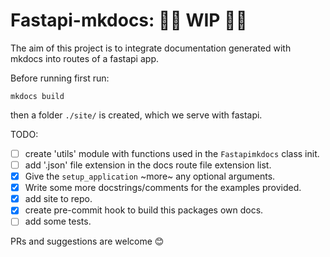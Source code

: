 # Fastapi-mkdocs: 🚧🚧  WIP 🚧🚧

The aim of this project is to integrate documentation generated with mkdocs into routes of a fastapi app.

Before running first run:
```
mkdocs build
```
then a folder `./site/` is created, which we serve with fastapi.

TODO:

- [ ] create 'utils' module with functions used in the `Fastapimkdocs` class init.
- [ ] add '.json' file extension in the docs route file extension list.
- [x] Give the `setup_application` ~more~ any optional arguments.
- [x] Write some more docstrings/comments for the examples provided.
- [x] add site to repo.
- [x] create pre-commit hook to build this packages own docs.
- [ ] add some tests.

PRs and suggestions are welcome 😊
